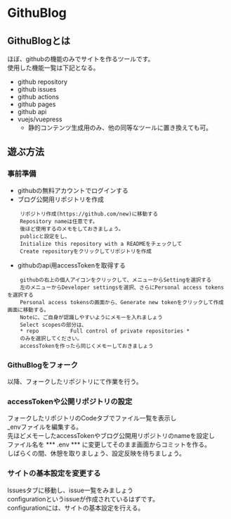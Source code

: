# GithuBlog

## GithuBlogとは
ほぼ、githubの機能のみでサイトを作るツールです。  
使用した機能一覧は下記となる。  
* github repository  
* github issues  
* github actions  
* github pages
* github api  
* vuejs/vuepress  
    * 静的コンテンツ生成用のみ、他の同等なツールに置き換えても可。

## 遊ぶ方法
### 事前準備

* githubの無料アカウントでログインする
* ブログ公開用リポジトリを作成

```
    リポジトリ作成(https://github.com/new)に移動する
    Repository nameは任意です。
    後ほど使用するのメモをしておきましょう。
    publicと設定をし、
    Initialize this repository with a READMEをチェックして
    Create repositoryをクリックしてリポジトリを作成
```

* githubのapi用accessTokenを取得する

```
    githubの右上の個人アイコンをクリックして、メニューからSettingを選択する
    左のメニューからDeveloper settingsを選択、さらにPersonal access tokensを選択する
    Personal access tokensの画面から、Generate new tokenをクリックして作成画面に移動する。
    Noteに、ご自身が認識しやすいようにメモーを入れましょう
    Select scopesの部分は、
    * repo          Full control of private repositories *
    のみを選択してください。
    accessTokenを作ったら同じくメモーしておきましょう
```

### GithuBlogをフォーク
以降、フォークしたリポジトリにて作業を行う。
### accessTokenや公開リポジトリの設定
フォークしたリポジトリのCodeタブでファイル一覧を表示し  
_envファイルを編集する。  
先ほどメモーしたaccessTokenやブログ公開用リポジトリのnameを設定し  
ファイル名を *** .env *** に変更してそのまま画面からコミットを作る。  
しばらくの間、休憩を取りましょう、設定反映を待ちましょう。
### サイトの基本設定を変更する
Issuesタブに移動し、issue一覧をみましょう  
configurationというissueが作成されているはずです。  
configurationには、サイトの基本設定を行える。  